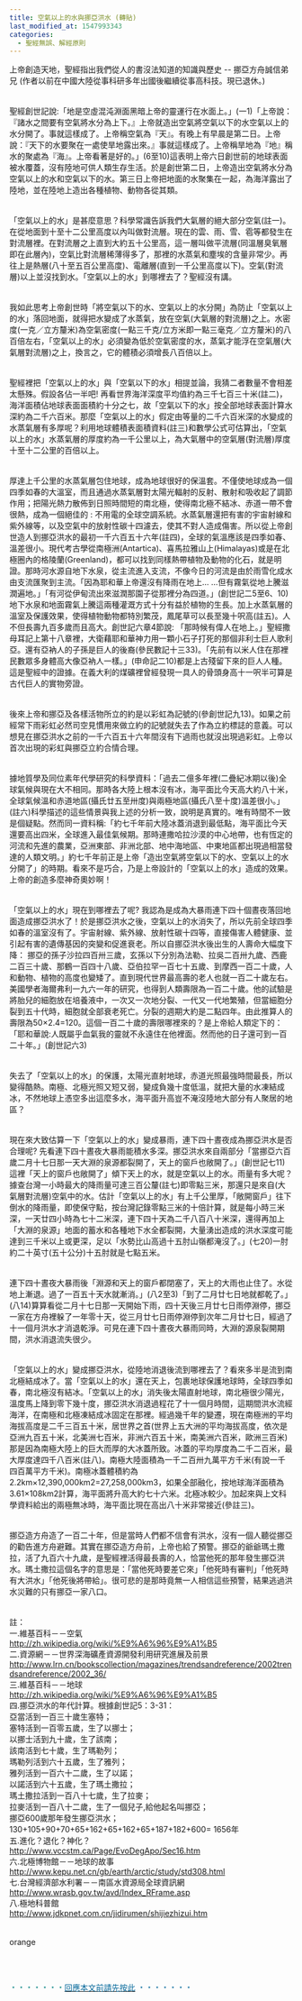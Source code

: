 ```yaml
---
title: 空氣以上的水與挪亞洪水 (轉貼)
last_modified_at: 1547993343
categories:
  - 聖經無誤、解經原則
---
```


上帝創造天地，聖經指出我們從人的書沒法知道的知識與歷史  --  挪亞方舟<!--more-->誠信弟兄 (作者以前在中國大陸從事科研多年出國後繼續從事高科技。現已退休。) <br><br><br>聖經創世記說:「地是空虛混沌淵面黑暗上帝的靈運行在水面上。」(一1)「上帝說：『諸水之間要有空氣將水分為上下。』上帝就造出空氣將空氣以下的水空氣以上的水分開了。事就這樣成了。上帝稱空氣為『天』。有晚上有早晨是第二日。上帝說：『天下的水要聚在一處使旱地露出來。』事就這樣成了。上帝稱旱地為『地』稱水的聚處為『海』。上帝看著是好的。」(6至10)這表明上帝六日創世前的地球表面被水覆蓋，沒有陸地可供人類生存生活。於是創世第二日，上帝造出空氣將水分為空氣以上的水和空氣以下的水。第三日上帝把地面的水聚集在一起，為海洋露出了陸地，並在陸地上造出各種植物、動物各從其類。<br><br><br>「空氣以上的水」是甚麼意思？科學常識告訴我們大氣層的絕大部分空氣(註一)。在從地面到十至十二公里高度以內叫做對流層。現在的雲、雨、雪、雹等都發生在對流層裡。在對流層之上直到大約五十公里高，這一層叫做平流層(同溫層臭氧層即在此層內)，空氣比對流層稀薄得多了，那裡的水蒸氣和塵埃的含量非常少。再往上是熱層(八十至五百公里高度)、電離層(直到一千公里高度以下)。空氣(對流層)以上並沒找到水。「空氣以上的水」到哪裡去了？聖經沒有講。<br><br><br>我如此思考上帝創世時「將空氣以下的水、空氣以上的水分開」為防止「空氣以上的水」落回地面，就得把水變成了水蒸氣，放在空氣(大氣層的對流層)之上。水密度(一克／立方釐米)為空氣密度(一點三千克/立方米即一點三毫克／立方釐米)的八百倍左右，「空氣以上的水」必須變為低於空氣密度的水，蒸氣才能浮在空氣層(大氣層對流層)之上，換言之，它的體積必須增長八百倍以上。<br><br><br>聖經裡把「空氣以上的水」與「空氣以下的水」相提並論，我猜二者數量不會相差太懸殊。假設各佔一半吧!  再看世界海洋深度平均值約為三千七百三十米(註二)，海洋面積佔地球表面面積約十分之七，故「空氣以下的水」按全部地球表面計算水深約為二千六百米。那麼「空氣以上的水」假定由等量的二千六百米深的水變成的水蒸氣層有多厚呢？利用地球體積表面積資料(註三)和數學公式可估算出，「空氣以上的水」水蒸氣層的厚度約為一千公里以上，為大氣層中的空氣層(對流層)厚度十至十二公里的百倍以上。<br><br><br>厚達上千公里的水蒸氣層包住地球，成為地球很好的保溫套。不僅使地球成為一個四季如春的大溫室，而且通過水蒸氣層對太陽光輻射的反射、散射和吸收起了調節作用；把陽光熱力散佈到日照時間短的南北極，使得南北極不結冰、赤道一帶不會很熱，成為一個絕佳的 : 不用電的全球空調系統。水蒸氣層還把有害的宇宙射線和紫外線等，以及空氣中的放射性碳十四濾去，使其不對人造成傷害。所以從上帝創世造人到挪亞洪水的最初一千六百五十六年(註四)，全球的氣溫應該是四季如春、溫差很小。現代考古學從南極洲(Antartica)、喜馬拉雅山上(Himalayas)或是在北極圈內的格陵蘭(Greenland)，都可以找到同樣熱帶植物及動物的化石，就是明證。那時河水源自地下水泉，從主流進入支流，不像今日的河流是由於雨雪化成水由支流匯聚到主流。「因為耶和華上帝還沒有降雨在地上... ...但有霧氣從地上騰滋潤遍地。」「有河從伊甸流出來滋潤那園子從那裡分為四道。」(創世記二5至6、10)地下水泉和地面霧氣上騰這兩種灌溉方式十分有益於植物的生長。加上水蒸氣層的溫室及保護效果，使得植物動物都特別繁茂，鳳尾草可以長至幾十呎高(註五)。人不但長壽九百多歲而且高大。創世記六章4節說: 「那時候有偉人在地上。」聖經撒母耳記上第十八章裡，大衛藉耶和華神力用一顆小石子打死的那個非利士巨人歌利亞。還有亞衲人的子孫是巨人的後裔(參民數記十三33)。「先前有以米人住在那裡民數眾多身體高大像亞衲人一樣。」(申命記二10)都是上古殘留下來的巨人人種。這是聖經中的證據。在義大利的煤礦裡曾經發現一具人的骨頭身高十一呎半可算是古代巨人的實物旁證。<br><br><br>後來上帝和挪亞及各樣活物所立的約是以彩虹為記號的(參創世記九13)。如果之前經常下雨彩虹必然司空見慣用來做立約的記號就失去了作為立約標誌的意義。可以想見在挪亞洪水之前的一千六百五十六年間沒有下過雨也就沒出現過彩虹。上帝以首次出現的彩虹與挪亞立約合情合理。<br><br><br>據地質學及同位素年代學研究的科學資料：「過去二億多年裡(二疊紀冰期以後)全球氣候與現在大不相同。那時各大陸上根本沒有冰，海平面比今天高大約八十米，全球氣候溫和赤道地區(攝氏廿五至卅度)與兩極地區(攝氏八至十度)溫差很小。」(註六)科學描述的這些情景與我上述的分析一致，說明是真實的。唯有時間不一致是個疑點。然而同一資料稱:「約七千年前大陸冰蓋消退到最低點，海平面比今天還要高出四米，全球進入最佳氣候期。那時連撒哈拉沙漠的中心地帶，也有恆定的河流和先進的農業，亞洲東部、非洲北部、地中海地區、中東地區都出現過相當發達的人類文明。」約七千年前正是上帝「造出空氣將空氣以下的水、空氣以上的水分開了」的時期。看來不是巧合，乃是上帝設計的「空氣以上的水」造成的效果。上帝的創造多麼神奇奧妙啊！<br><br><br>「空氣以上的水」現在到哪裡去了呢? 我認為是成為大暴雨連下四十個晝夜落回地面造成挪亞洪水了！於是挪亞洪水之後，空氣以上的水消失了，所以先前全球四季如春的溫室沒有了。宇宙射線、紫外線、放射性碳十四等，直接傷害人體健康、並引起有害的遺傳基因的突變和促進衰老。所以自挪亞洪水後出生的人壽命大幅度下降： 挪亞的孫子沙拉四百卅三歲，玄孫以下分別為法勒、拉吳二百卅九歲、西鹿二百三十歲、那鶴一百四十八歲、亞伯拉罕一百七十五歲、到摩西一百二十歲，人和動物、植物的高度也變矮了。直到現代世界最高壽的老人也就一百二十歲左右。美國學者海爾弗利一九六一年的研究，也得到人類壽限為一百二十歲。他的試驗是將胎兒的細胞放在培養液中，一次又一次地分裂、一代又一代地繁殖，但當細胞分裂到五十代時，細胞就全部衰老死亡。分裂的週期大約是二點四年。由此推算人的壽限為50×2.4=120。這個一百二十歲的壽限哪裡來的？是上帝給人類定下的：「耶和華說:人既屬乎血氣我的靈就不永遠住在他裡面。然而他的日子還可到一百二十年。」(創世記六3)<br><br><br>失去了「空氣以上的水」的保護，太陽光直射地球，赤道光照最強時間最長，所以變得酷熱。南極、北極光照又短又弱，變成負幾十度低溫，就把大量的水凍結成冰，不然地球上憑空多出這麼多水，海平面升高豈不淹沒陸地大部分有人聚居的地區？<br><br><br>現在來大致估算一下「空氣以上的水」變成暴雨，連下四十晝夜成為挪亞洪水是否合理呢? 先看連下四十晝夜大暴雨能積水多深。挪亞洪水來自兩部分「當挪亞六百歲二月十七日那一天大淵的泉源都裂開了，天上的窗戶也敞開了。」(創世記七11) 這裡「天上的窗戶也敞開了」傾下天上的水，就是空氣以上的水。雨量有多大呢？據查台灣一小時最大的降雨量可達三百公釐(註七)即零點三米，那還只是來自(大氣層對流層)空氣中的水。估計「空氣以上的水」有上千公里厚，「敞開窗戶」往下倒水的降雨量，即使保守點，按台灣記錄零點三米的十倍計算，就是每小時三米深，一天廿四小時為七十二米深，連下四十天為二千八百八十米深，還得再加上「大淵的泉源」地面的蓄水和各種地下水全都裂開，大量湧出造成的洪水深度可能達到三千米以上或更深，足以「水勢比山高過十五肘山嶺都淹沒了。」(七20)一肘約二十英寸(五十公分)十五肘就是七點五米。<br><br><br>連下四十晝夜大暴雨後「淵源和天上的窗戶都閉塞了，天上的大雨也止住了。水從地上漸退。過了一百五十天水就漸消。」(八2至3)「到了二月廿七日地就都乾了。」(八14)算算看從二月十七日那一天開始下雨，四十天後三月廿七日雨停淵停，挪亞一家在方舟裡躲了一年零十天，從三月廿七日雨停淵停到次年二月廿七日，經過了十一個月洪水才消退乾淨。可見在連下四十晝夜大暴雨同時，大淵的源泉裂開期間，洪水消退流失很少。<br><br><br>「空氣以上的水」變成挪亞洪水，從陸地消退後流到哪裡去了？看來多半是流到南北極結成冰了。當「空氣以上的水」還在天上，包裹地球保護地球時，全球四季如春，南北極沒有結冰。「空氣以上的水」消失後太陽直射地球，南北極很少陽光，溫度馬上降到零下幾十度，挪亞洪水消退過程花了十一個月時間，這期間洪水流經海洋，在南極和北極凍結成冰固定在那裡。經過幾千年的變遷，現在南極洲的平均海拔高度是二千三百五十米，居世界之首(世界上五大洲的平均海拔高度，依次是亞洲九百五十米，北美洲七百米，非洲六百五十米，南美洲六百米，歐洲三百米) 那是因為南極大陸上的巨大而厚的大冰蓋所致。冰蓋的平均厚度為二千二百米，最大厚度達四千八百米(註八)。南極大陸面積為一千二百卅九萬平方千米(有說一千四百萬平方千米)。南極冰蓋體積約為2.2km×12,390,000km2=27,258,000km3，如果全部融化，按地球海洋面積為3.61×108km2計算，海平面將升高大約七十六米。北極冰較少。加起來與上文科學資料給出的兩極無冰時，海平面比現在高出八十米非常接近(參註三)。<br><br><br>挪亞造方舟造了一百二十年，但是當時人們都不信會有洪水，沒有一個人聽從挪亞的勸告進方舟避難。其實在挪亞造方舟前，上帝也給了預警。挪亞的爺爺瑪土撒拉，活了九百六十九歲，是聖經裡活得最長壽的人，恰當他死的那年發生挪亞洪水。瑪土撒拉這個名字的意思是：「當他死時要差它來」「他死時有審判」「他死時有大洪水」「他死後將帶給」。很可悲的是那時竟無一人相信這些預警，結果逃過洪水災難的只有挪亞一家八口。<br><br><br>註：<br>一.維基百科－－空氣 <br>http://zh.wikipedia.org/wiki/%E9%A6%96%E9%A1%B5 <br>二.資源網－－世界深海礦產資源開發利用研究進展及前景 http://www.lrn.cn/bookscollection/magazines/trendsandreference/2002trendsandreference/2002_36/<br>三.維基百科－－地球 <br>http://zh.wikipedia.org/wiki/%E9%A6%96%E9%A1%B5<br>四.挪亞洪水的年代計算。根據創世記5：3-31：<br>     亞當活到一百三十歲生塞特；<br>     塞特活到一百零五歲，生了以挪士；<br>     以挪士活到九十歲，生了該南；<br>     該南活到七十歲，生了瑪勒列；<br>     瑪勒列活到六十五歲，生了雅列；<br>     雅列活到一百六十二歲，生了以諾；<br>     以諾活到六十五歲，生了瑪土撒拉；<br>     瑪土撒拉活到一百八十七歲，生了拉麥；<br>     拉麥活到一百八十二歲，生了一個兒子,給他起名叫挪亞；<br>     挪亞600歲那年發生挪亞洪水；<br>     130+105+90+70+65+162+65+162+65+187+182+600= 1656年<br>五.進化？退化？神化？<br>http://www.vccstm.ca/Page/EvoDegApo/Sec16.htm<br>六.北極博物館－－地球的故事<br>http://www.kepu.net.cn/gb/earth/arctic/study/std308.html<br>七.台灣經濟部水利署－－南區水資源局全球資訊網 <br>http://www.wrasb.gov.tw/avd/Index_RFrame.asp<br>八.極地科普館<br>http://www.jdkpnet.com.cn/jidirumen/shijiezhizui.htm<br><br><br>orange<br><br><p>&nbsp;</p><p><font color="#008080">﹡﹡﹡﹡﹡﹡﹡</font><a href="http://blog.roodo.com/yml/archives/cat_144649.html" target="_blank"><font color="#006699">回應本文前請先按此</font></a><font color="#006699">&nbsp;﹡﹡﹡﹡﹡﹡﹡</font></p><br><br>
